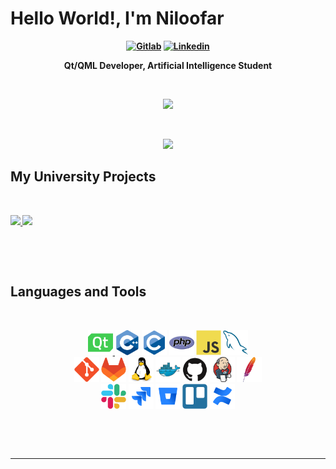 <p>
  <h1 align="left"><b>Hello World!, I'm Niloofar</h1>
</p>

<p align="center">
<a href="https://gitlab.com/Nillrze"><img src="https://img.shields.io/badge/GitHub-000000?style=for-the-badge&logo=GitHub&logoColor=white" alt="Gitlab" /></a>
<a href="https://www.linkedin.com/in/niloofar-rezaei"><img src="https://img.shields.io/badge/linkedin-1e90ff?style=for-the-badge&logo=linkedin&logoColor=white" alt="Linkedin" /></a>
</p>

<p align="center"> <b>Qt/QML Developer, Artificial Intelligence Student</b></p>
<p>
 <br />

<p align="center">
<img src="https://github-readme-stats.vercel.app/api/top-langs?username=Nillrze&theme=nightowl&show_icons=true"/>
</p>

<br />
<p align="center">
<img src="https://github-readme-stats.vercel.app/api?username=Nillrze&theme=nightowl&show_icons=true"/>
</p>

  <h2 align="left"><b>My University Projects</h1>
</p>
<br />

<p align="left">
<a href="https://github.com/Nillrze/spammercommunitydetection">
  <img align="" src="https://github-readme-stats.vercel.app/api/pin/?username=Nillrze&repo=spammercommunitydetection&theme=nightowl" />
</a>
<a href="https://github.com/Nillrze/GenderIdentification">
  <img align="" src="https://github-readme-stats.vercel.app/api/pin/?username=Nillrze&repo=GenderIdentification&theme=nightowl" />
</a>
</p>

<br />

<!-- <h2 align="center">About me</h2>
<br /> -->
<p></p>
<br/>
<p>
  
<h2 align="left"> Languages and Tools</h3>
</p>
<br />
<p align="center">
<a href="https://www.Qt.io" target="_blank"> <img src="https://raw.githubusercontent.com/devicons/devicon/master/icons/qt/qt-original.svg" alt="Qt" width="40" height="40"/> </a>
<img src="https://raw.githubusercontent.com/devicons/devicon/master/icons/cplusplus/cplusplus-original.svg" alt="CPlusPlus" width="40" height="40"/>
<img src="https://raw.githubusercontent.com/devicons/devicon/master/icons/c/c-original.svg" alt="css3" width="40" height="40"/>
<img src="https://raw.githubusercontent.com/devicons/devicon/master/icons/php/php-original.svg" alt="PHP" width="40" height="40"/>
<img src="https://raw.githubusercontent.com/devicons/devicon/master/icons/javascript/javascript-original.svg" alt="Javascript" width="40" height="40"/>
<img src="https://raw.githubusercontent.com/devicons/devicon/master/icons/mysql/mysql-original.svg" alt="MySQL" width="40" height="40"/>
<br/>
<img src="https://raw.githubusercontent.com/devicons/devicon/master/icons/git/git-original.svg" alt="Git" width="40" height="40"/>
<img src="https://raw.githubusercontent.com/devicons/devicon/master/icons/gitlab/gitlab-original.svg" alt="Gitlab" width="40" height="40"/>
<img src="https://raw.githubusercontent.com/devicons/devicon/master/icons/linux/linux-original.svg" alt="Linux" width="40" height="40"/>
<img src="https://raw.githubusercontent.com/devicons/devicon/master/icons/docker/docker-original.svg" alt="Docker" width="40" height="40"/>
<img src="https://raw.githubusercontent.com/devicons/devicon/master/icons/github/github-original.svg" alt="Github" width="40" height="40"/>
<img src="https://raw.githubusercontent.com/devicons/devicon/master/icons/jenkins/jenkins-original.svg" alt="Jenkins" width="40" height="40"/>
<img src="https://raw.githubusercontent.com/devicons/devicon/master/icons/apache/apache-original.svg" alt="Apache" width="40" height="40"/>
<br/>
<img src="https://raw.githubusercontent.com/devicons/devicon/master/icons/slack/slack-original.svg" alt="Slack" width="40" height="40"/>
<img src="https://raw.githubusercontent.com/devicons/devicon/master/icons/jira/jira-original.svg" alt="Jira" width="40" height="40"/>
<img src="https://raw.githubusercontent.com/devicons/devicon/master/icons/bitbucket/bitbucket-original.svg" alt="Bitbucket" width="40" height="40"/>
<img src="https://raw.githubusercontent.com/devicons/devicon/master/icons/trello/trello-plain.svg" alt="Trello" width="40" height="40"/>
<img src="https://raw.githubusercontent.com/devicons/devicon/master/icons/confluence/confluence-original.svg" alt="Confluence" width="40" height="40"/>

</p>
<br />
<p align="center">
</p>
<br />

---





<!--
**Nillrze/Nillrze** is a ✨ _special_ ✨ repository because its `README.md` (this file) appears on your GitHub profile.
![<Badge Name>](https://img.shields.io/badge/<Badge Text>-<Background Color>?style=for-the-badge&logo=<Icon Name>&logoColor=<Logo Color>)
![github](https://img.shields.io/badge/GitHub-000000?style=for-the-badge&logo=GitHub&logoColor=white)]


Here are some ideas to get you started:

- 🔭 I’m currently working on ...
- 🌱 I’m currently learning ...
- 👯 I’m looking to collaborate on ...
- 🤔 I’m looking for help with ...
- 💬 Ask me about ...
- 📫 How to reach me: ...
- 😄 Pronouns: ...
- ⚡ Fun fact: ...
-->

